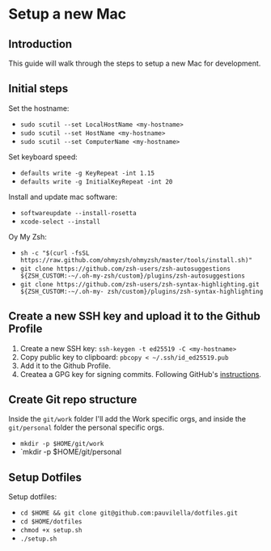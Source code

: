 # Setup a new Mac

## Introduction

This guide will walk through the steps to setup a new Mac for development.

## Initial steps

Set the hostname:

- `sudo scutil --set LocalHostName <my-hostname>`
- `sudo scutil --set HostName <my-hostname>`
- `sudo scutil --set ComputerName <my-hostname>`

Set keyboard speed:

- `defaults write -g KeyRepeat -int 1.15`
- `defaults write -g InitialKeyRepeat -int 20`

Install and update mac software:

- `softwareupdate --install-rosetta`
- `xcode-select --install`

Oy My Zsh:

- `sh -c "$(curl -fsSL https://raw.github.com/ohmyzsh/ohmyzsh/master/tools/install.sh)"`
- `git clone https://github.com/zsh-users/zsh-autosuggestions ${ZSH_CUSTOM:-~/.oh-my-zsh/custom}/plugins/zsh-autosuggestions`
- `git clone https://github.com/zsh-users/zsh-syntax-highlighting.git ${ZSH_CUSTOM:-~/.oh-my- zsh/custom}/plugins/zsh-syntax-highlighting`

## Create a new SSH key and upload it to the Github Profile

1. Create a new SSH key: `ssh-keygen -t ed25519 -C <my-hostname>`
2. Copy public key to clipboard: `pbcopy < ~/.ssh/id_ed25519.pub`
3. Add it to the Github Profile.
4. Createa a GPG key for signing commits. Following GitHub's [instructions](https://docs.github.com/en/authentication/managing-commit-signature-verification/generating-a-new-gpg-key).

## Create Git repo structure

Inside the `git/work` folder I'll add the Work specific orgs, and inside the `git/personal` folder the personal specific orgs.

- `mkdir -p $HOME/git/work`
- `mkdir -p $HOME/git/personal

## Setup Dotfiles

Setup dotfiles:

- `cd $HOME && git clone git@github.com:pauvilella/dotfiles.git`
- `cd $HOME/dotfiles`
- `chmod +x setup.sh`
- `./setup.sh`
